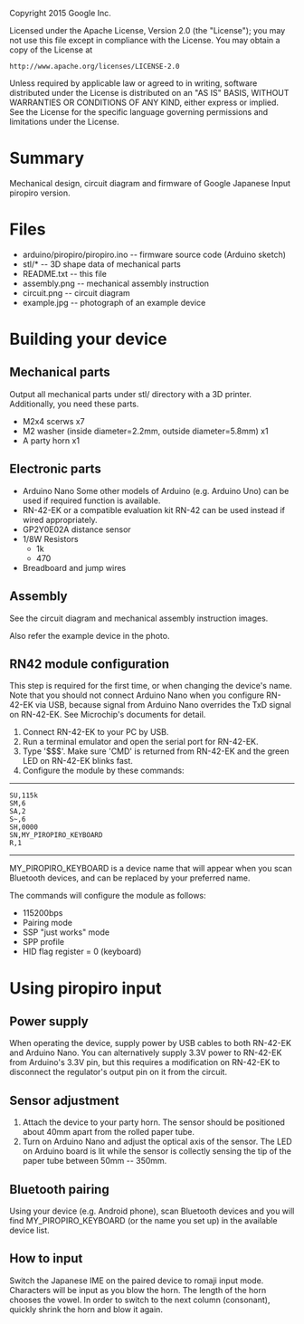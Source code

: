 Copyright 2015 Google Inc.

Licensed under the Apache License, Version 2.0 (the "License");
you may not use this file except in compliance with the License.
You may obtain a copy of the License at

    http://www.apache.org/licenses/LICENSE-2.0

Unless required by applicable law or agreed to in writing, software
distributed under the License is distributed on an "AS IS" BASIS,
WITHOUT WARRANTIES OR CONDITIONS OF ANY KIND, either express or implied.
See the License for the specific language governing permissions and
limitations under the License.


 Summary
=====================================

Mechanical design, circuit diagram and firmware of Google Japanese Input
piropiro version.


 Files
=====================================

* arduino/piropiro/piropiro.ino -- firmware source code (Arduino sketch)
* stl/* -- 3D shape data of mechanical parts
* README.txt  -- this file
* assembly.png -- mechanical assembly instruction
* circuit.png -- circuit diagram
* example.jpg -- photograph of an example device


 Building your device
=====================================

## Mechanical parts

Output all mechanical parts under stl/ directory with a 3D printer.
Additionally, you need these parts.

* M2x4 scerws  x7
* M2 washer (inside diameter=2.2mm, outside diameter=5.8mm)  x1
* A party horn  x1

## Electronic parts

* Arduino Nano
    Some other models of Arduino (e.g. Arduino Uno) can be used
    if required function is available.
* RN-42-EK or a compatible evaluation kit
    RN-42 can be used instead if wired appropriately.
* GP2Y0E02A distance sensor
* 1/8W Resistors
    * 1k
    * 470
* Breadboard and jump wires

## Assembly

See the circuit diagram and mechanical assembly instruction images.

Also refer the example device in the photo.

## RN42 module configuration

This step is required for the first time, or when changing the device's name.
Note that you should not connect Arduino Nano when you configure RN-42-EK via
USB, because signal from Arduino Nano overrides the TxD signal on RN-42-EK.
See Microchip's documents for detail.

1. Connect RN-42-EK to your PC by USB.
2. Run a terminal emulator and open the serial port for RN-42-EK.
3. Type '$$$'. Make sure 'CMD' is returned from RN-42-EK and the green LED on
   RN-42-EK blinks fast.
4. Configure the module by these commands:

* * * * * *
    SU,115k
    SM,6
    SA,2
    S~,6
    SH,0000
    SN,MY_PIROPIRO_KEYBOARD
    R,1
* * * * * *
MY\_PIROPIRO\_KEYBOARD is a device name that will appear when you scan Bluetooth
devices, and can be replaced by your preferred name.

The commands will configure the module as follows:

* 115200bps
* Pairing mode
* SSP "just works" mode
* SPP profile
* HID flag register = 0 (keyboard)


 Using piropiro input
=====================================

## Power supply

When operating the device, supply power by USB cables to both RN-42-EK and
Arduino Nano. You can alternatively supply 3.3V power to RN-42-EK from Arduino's
3.3V pin, but this requires a modification on RN-42-EK to disconnect the
regulator's output pin on it from the circuit.

## Sensor adjustment

1. Attach the device to your party horn. The sensor should be positioned about
40mm apart from the rolled paper tube.
2. Turn on Arduino Nano and adjust the optical axis of the sensor. The LED on
Arduino board is lit while the sensor is collectly sensing the tip of the
paper tube between 50mm -- 350mm.

## Bluetooth pairing

Using your device (e.g. Android phone), scan Bluetooth devices and you will
find MY\_PIROPIRO\_KEYBOARD (or the name you set up) in the available device
list.

## How to input

Switch the Japanese IME on the paired device to romaji input mode.
Characters will be input as you blow the horn.
The length of the horn chooses the vowel.
In order to switch to the next column (consonant), quickly shrink the horn and blow it again.
